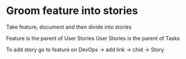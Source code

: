 # Groom feature into stories

Take feature, document and then divide into stories

Feature is the parent of User Stories
User Stories is the parent of Tasks

To add story go to feature on DevOps -> add link -> chid -> Story
